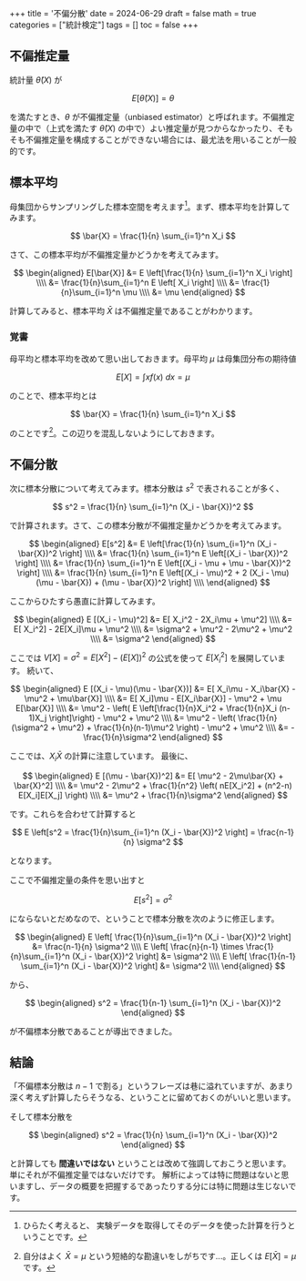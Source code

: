 +++
title = '不偏分散'
date = 2024-06-29
draft = false
math = true
categories = ["統計検定"]
tags = []
toc = false
+++



## 不偏推定量

統計量 $\hat{\theta}(X)$ が

$$
E[\hat{\theta}(X)] = \theta
$$

を満たすとき、$\theta$ が不偏推定量（unbiased estimator）と呼ばれます。不偏推定量の中で（上式を満たす $\hat{\theta}(X)$ の中で）よい推定量が見つからなかったり、そもそも不偏推定量を構成することができない場合には、最尤法を用いることが一般的です。


## 標本平均

母集団からサンプリングした標本空間を考えます[^1]。まず、標本平均を計算してみます。

$$
\bar{X} = \frac{1}{n} \sum_{i=1}^n X_i
$$

さて、この標本平均が不偏推定量かどうかを考えてみます。

$$
\begin{aligned}
E[\bar{X}] &= E \left[\frac{1}{n} \sum_{i=1}^n X_i \right] \\\\ 
&= \frac{1}{n}\sum_{i=1}^n E \left[  X_i \right]  \\\\
&= \frac{1}{n}\sum_{i=1}^n \mu \\\\
&= \mu
\end{aligned}
$$

計算してみると、標本平均 $\bar{X}$ は不偏推定量であることがわかります。


### 覚書

母平均と標本平均を改めて思い出しておきます。母平均 $\mu$ は母集団分布の期待値

$$
E[X] = \int x f(x) ~dx = \mu
$$

のことで、標本平均とは

$$
\bar{X} = \frac{1}{n} \sum_{i=1}^n X_i
$$

のことです[^2]。この辺りを混乱しないようにしておきます。




## 不偏分散

次に標本分散について考えてみます。標本分散は $s^2$ で表されることが多く、

$$
s^2 = \frac{1}{n} \sum_{i=1}^n (X_i - \bar{X})^2
$$

で計算されます。さて、この標本分散が不偏推定量かどうかを考えてみます。


$$
\begin{aligned}
E[s^2] 
&= E \left[\frac{1}{n} \sum_{i=1}^n (X_i - \bar{X})^2 \right] \\\\ 
&= \frac{1}{n} \sum_{i=1}^n E \left[(X_i - \bar{X})^2 \right] \\\\ 
&= \frac{1}{n} \sum_{i=1}^n E \left[(X_i - \mu + \mu - \bar{X})^2 \right] \\\\ 
&= \frac{1}{n} \sum_{i=1}^n E \left[(X_i - \mu)^2  + 2 (X_i - \mu)(\mu - \bar{X}) + (\mu - \bar{X})^2 \right] \\\\ 
\end{aligned}
$$

ここからひたすら愚直に計算してみます。

$$
\begin{aligned}
E [(X_i - \mu)^2] 
&= E[ X_i^2 - 2X_i\mu + \mu^2] \\\\ 
&= E[ X_i^2] - 2E[X_i]\mu + \mu^2 \\\\ 
&= \sigma^2 + \mu^2 - 2\mu^2 + \mu^2 \\\\ 
&= \sigma^2
\end{aligned}
$$

ここでは $V[X] = \sigma^2 = E[X^2] - (E[X])^2$ の公式を使って $E[X_i^2]$ を展開しています。
続いて、

$$
\begin{aligned}
E [(X_i - \mu)(\mu - \bar{X})] 
&= E[ X_i\mu - X_i\bar{X} - \mu^2 + \mu\bar{X}] \\\\ 
&= E[ X_i]\mu - E[X_i\bar{X}] - \mu^2 + \mu E[\bar{X}] \\\\ 
&= \mu^2 - \left( E \left[\frac{1}{n}X_i^2 + \frac{1}{n}X_i (n-1)X_j \right]\right) - \mu^2 + \mu^2 \\\\ 
&= \mu^2 - \left( \frac{1}{n} (\sigma^2 + \mu^2) + \frac{1}{n}(n-1)\mu^2 \right) - \mu^2 + \mu^2 \\\\ 
&= - \frac{1}{n}\sigma^2
\end{aligned}
$$

ここでは、$X_i\bar{X}$ の計算に注意しています。
最後に、

$$
\begin{aligned}
E [(\mu - \bar{X})^2] 
&= E[ \mu^2 - 2\mu\bar{X} + \bar{X}^2] \\\\ 
&= \mu^2 - 2\mu^2 + \frac{1}{n^2} \left( nE[X_i^2] + (n^2-n) E[X_i]E[X_j] \right) \\\\ 
&= \mu^2 + \frac{1}{n}\sigma^2
\end{aligned}
$$

です。これらを合わせて計算すると


$$
E \left[s^2 = \frac{1}{n}\sum_{i=1}^n (X_i - \bar{X})^2 \right]  = \frac{n-1}{n} \sigma^2
$$

となります。

ここで不偏推定量の条件を思い出すと

$$
E[s^2] = \sigma^2
$$

にならないとだめなので、ということで標本分散を次のように修正します。


$$
\begin{aligned}
E \left[ \frac{1}{n}\sum_{i=1}^n (X_i - \bar{X})^2 \right] &= \frac{n-1}{n} \sigma^2 \\\\
E \left[ \frac{n}{n-1} \times \frac{1}{n}\sum_{i=1}^n (X_i - \bar{X})^2 \right] &= \sigma^2 \\\\
E \left[ \frac{1}{n-1} \sum_{i=1}^n (X_i - \bar{X})^2 \right] &= \sigma^2 \\\\
\end{aligned}
$$


から、


$$
\begin{aligned}
s^2 = \frac{1}{n-1} \sum_{i=1}^n (X_i - \bar{X})^2
\end{aligned}
$$

が不偏標本分散であることが導出できました。


## 結論


「不偏標本分散は $n-1$ で割る」というフレーズは巷に溢れていますが、あまり深く考えず計算したらそうなる、ということに留めておくのがいいと思います。

そして標本分散を

$$
\begin{aligned}
s^2 = \frac{1}{n} \sum_{i=1}^n (X_i - \bar{X})^2
\end{aligned}
$$

と計算しても **間違いではない** ということは改めて強調しておこうと思います。単にそれが不偏推定量ではないだけです。
解析によっては特に問題はないと思いますし、データの概要を把握するであったりする分には特に問題は生じないです。



[^1]: ひらたく考えると、 実験データを取得してそのデータを使った計算を行うということです。
[^2]: 自分はよく $\bar{X} = \mu$ という短絡的な勘違いをしがちです...。正しくは $E[\bar{X}] = \mu$ です。